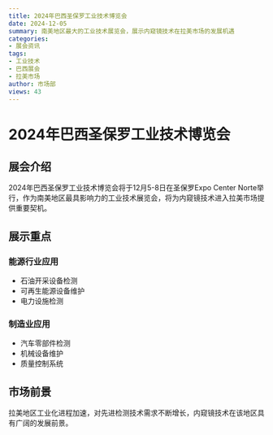 ```yaml
---
title: 2024年巴西圣保罗工业技术博览会
date: 2024-12-05
summary: 南美地区最大的工业技术展览会，展示内窥镜技术在拉美市场的发展机遇
categories:
- 展会资讯
tags:
- 工业技术
- 巴西展会
- 拉美市场
author: 市场部
views: 43
---
```


# 2024年巴西圣保罗工业技术博览会

## 展会介绍

2024年巴西圣保罗工业技术博览会将于12月5-8日在圣保罗Expo Center Norte举行，作为南美地区最具影响力的工业技术展览会，将为内窥镜技术进入拉美市场提供重要契机。

## 展示重点

### 能源行业应用
- 石油开采设备检测
- 可再生能源设备维护
- 电力设施检测

### 制造业应用
- 汽车零部件检测
- 机械设备维护
- 质量控制系统

## 市场前景

拉美地区工业化进程加速，对先进检测技术需求不断增长，内窥镜技术在该地区具有广阔的发展前景。
